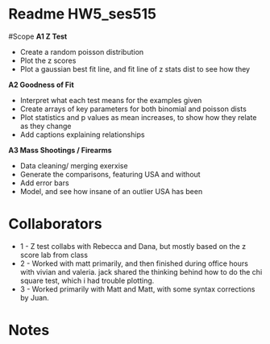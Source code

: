 # Readme HW5_ses515

#Scope
**A1 Z Test**
* Create a random poisson distribution
* Plot the z scores 
* Plot a gaussian best fit line, and fit line of z stats dist to see how they 

**A2 Goodness of Fit**
* Interpret what each test means for the examples given
* Create arrays of key parameters for both binomial and poisson dists
* Plot statistics and p values as mean increases, to show how they relate as they change
* Add captions explaining relationships

**A3 Mass Shootings / Firearms**
* Data cleaning/ merging exerxise 
* Generate the comparisons, featuring USA and without
* Add error bars
* Model, and see how insane of an outlier USA has been

# Collaborators
* 1 - Z test collabs with Rebecca and Dana, but mostly based on the z score lab from class
* 2 - Worked with matt primarily, and then finished during office hours with vivian and valeria. jack shared the thinking behind how to do the chi square test, which i had trouble plotting. 
* 3 - Worked primarily with Matt and Matt, with some syntax corrections by Juan. 

# Notes
